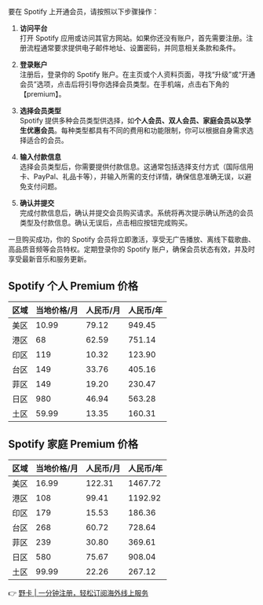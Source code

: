 要在 Spotify 上开通会员，请按照以下步骤操作：

1. **访问平台**  
   打开 Spotify 应用或访问其官方网站。如果你还没有账户，首先需要注册。注册流程通常要求提供电子邮件地址、设置密码，并同意相关条款和条件。

2. **登录账户**  
   注册后，登录你的 Spotify 账户。在主页或个人资料页面，寻找“升级”或“开通会员”选项，点击后将引导你选择会员类型。在手机端，点击右下角的【premium】。

3. **选择会员类型**  
   Spotify 提供多种会员类型供选择，如**个人会员、双人会员、家庭会员以及学生优惠会员**。每种类型都具有不同的费用和功能限制，你可以根据自身需求选择适合的会员。

4. **输入付款信息**  
   选择会员类型后，你需要提供付款信息。这通常包括选择支付方式（国际信用卡、PayPal、礼品卡等），并输入所需的支付详情，确保信息准确无误，以避免支付问题。

5. **确认并提交**  
   完成付款信息后，确认并提交会员购买请求。系统将再次提示确认所选的会员类型及付款信息。确认无误后，点击相应按钮完成购买。

一旦购买成功，你的 Spotify 会员将立即激活，享受无广告播放、离线下载歌曲、高品质音频等会员特权。定期登录你的 Spotify 账户，确保会员状态有效，并及时享受最新音乐和服务更新。

## Spotify 个人 Premium 价格

| 区域  | 当地价格/月 | 人民币/月 | 人民币/年 |
|-------|-------------|-----------|-----------|
| 美区  | 10.99      | 79.12     | 949.45    |
| 港区  | 68         | 62.59     | 751.14    |
| 印区  | 119        | 10.32     | 123.90    |
| 台区  | 149        | 33.76     | 405.16    |
| 菲区  | 149        | 19.20     | 230.47    |
| 日区  | 980        | 46.94     | 563.28    |
| 土区  | 59.99      | 13.35     | 160.31    |

## Spotify 家庭 Premium 价格

| 区域  | 当地价格/月 | 人民币/月 | 人民币/年 |
|-------|-------------|-----------|-----------|
| 美区  | 16.99      | 122.31    | 1467.72   |
| 港区  | 108        | 99.41     | 1192.92   |
| 印区  | 179        | 15.53     | 186.36    |
| 台区  | 268        | 60.72     | 728.64    |
| 菲区  | 239        | 30.80     | 369.61    |
| 日区  | 580        | 75.67     | 908.04    |
| 土区  | 99.99      | 22.26     | 267.12    |

👉 [野卡 | 一分钟注册，轻松订阅海外线上服务](https://bit.ly/bewildcard)